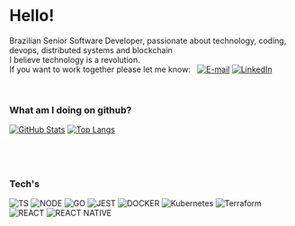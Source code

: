 # Hello!

Brazilian Senior Software Developer, passionate about technology, coding, devops, distributed systems and blockchain<br>
I believe technology is a revolution.<br>
If you want to work together please let me know: &nbsp; [![E-mail](https://user-images.githubusercontent.com/60484585/87349178-411eec80-c52c-11ea-9d7e-1808c0e9a8d2.png)](mailto:deboranunesfelix@gmail.com) [![LinkedIn](https://user-images.githubusercontent.com/60484585/87348076-8fcb8700-c52a-11ea-8299-4d71e142afb1.png)](https://www.linkedin.com/in/deboranunesfelix/)

<br>

### What am I doing on github?

[![GitHub Stats](https://github-readme-stats.vercel.app/api?username=deborafelix&?count_private=true&show_icons=true&theme=radical&line_height=33,5)](https://github.com/deborafelix/github-readme-stats)
[![Top Langs](https://github-readme-stats.vercel.app/api/top-langs/?username=deborafelix&langs_count=8&?&theme=radical&hide=java,objective-c,starlark,ruby,html,css&card_width=300)](https://github.com/deborafelix/github-readme-stats)

## &nbsp;

### Tech's

![TS](https://img.shields.io/badge/typescript-%23007ACC.svg?&style=for-the-badge&logo=typescript&logoColor=white)
![NODE](https://img.shields.io/badge/node.js-%2343853D.svg?&style=for-the-badge&logo=node.js&logoColor=white)
![GO](https://img.shields.io/badge/go-%2300ADD8.svg?&sctyle=for-the-badge&logo=go&logoColor=white)
![JEST](https://img.shields.io/badge/-jest-%23C21325?&style=for-the-badge&logo=jest&logoColor=white)
![DOCKER](https://img.shields.io/badge/docker-%230db7ed.svg?&style=for-the-badge&logo=docker&logoColor=white)
![Kubernetes](https://img.shields.io/badge/kubernetes-%23326ce5.svg?style=for-the-badge&logo=kubernetes&logoColor=white)
![Terraform](https://img.shields.io/badge/terraform-%235835CC.svg?style=for-the-badge&logo=terraform&logoColor=white)
![REACT](https://img.shields.io/badge/react-%2320232a.svg?&style=for-the-badge&logo=react&logoColor=%2361DAFB)
![REACT NATIVE](https://img.shields.io/badge/react_native-%2320232a.svg?&style=for-the-badge&logo=react&logoColor=%2361DAFB)

## &nbsp;
